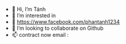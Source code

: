 - 👋 Hi, I’m Tánh
- 👀 I’m interested in
- 🌱 https://www.facebook.com/phantanh1234
- 💞️ I’m looking to collaborate on Github
- 📫 contract now email :

<!---
TanhGL/TanhGL is a ✨ special ✨ repository because its `README.md` (this file) appears on your GitHub profile.
You can click the Preview link to take a look at your changes.
--->
